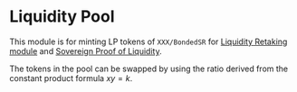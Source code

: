 # Liquidity Pool

This module is for minting LP tokens of `XXX/BondedSR` for [Liquidity Retaking module](liquidity-restaking.md) and [Sovereign Proof of Liquidity](spol.md).

The tokens in the pool can be swapped by using the ratio derived from the constant product formula $x y = k$.
